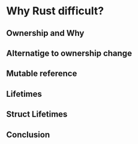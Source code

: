# Why Rust difficult?

## Ownership and Why

## Alternatige to ownership change

## Mutable reference

## Lifetimes

## Struct Lifetimes

## Conclusion